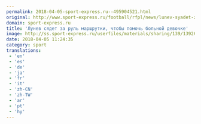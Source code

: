 ```yaml
---
permalink: 2018-04-05-sport-express.ru--495904521.html
original: http://www.sport-express.ru/football/rfpl/news/lunev-syadet-za-rul-marshrutki-chtoby-pomoch-bolnoy-devochke-1392666/
domain: sport-express.ru
title: 'Лунев сядет за руль маршрутки, чтобы помочь больной девочке'
image: http://ss.sport-express.ru/userfiles/materials/sharing/139/1392666.jpg
date: 2018-04-05 11:24:35
category: sport
translations: 
 - 'en'
 - 'es'
 - 'de'
 - 'ja'
 - 'fr'
 - 'it'
 - 'zh-CN'
 - 'zh-TW'
 - 'ar'
 - 'pt'
 - 'hy'
---
```


